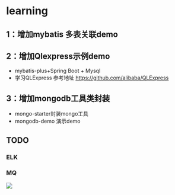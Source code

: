 # learning


## 1：增加mybatis 多表关联demo

## 2：增加Qlexpress示例demo
-    mybatis-plus+Spring Boot + Mysql
-   学习QLExpress 参考地址 https://github.com/alibaba/QLExpress


## 3：增加mongodb工具类封装

- mongo-starter封装mongo工具
- mongodb-demo 演示demo

## TODO 

### ELK
### MQ



<a href="https://www.jetbrains.com" target="_blank"><img src="https://assets.stickpng.com/images/6303a10aab1b900654aad3a5.png"></a>
